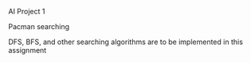 AI Project 1

Pacman searching

DFS, BFS, and other searching algorithms are to be implemented in this assignment
